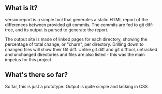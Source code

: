 ## What is it?

versionreport is a simple tool that generates a static HTML report of the differences between provided git commits.
The commits are fed to git diff-tree, and its output is parsed to generate the report.

The output site is made of linked pages for each directory,
showing the percentage of total change, or "churn", per directory.
Drilling down to changed files will show their Git diff.
Unlike git diff and git difftool, untracked and unchanged directories and files are also listed -
this was the main impetus for this project.

## What's there so far?

So far, this is just a prototype.
Output is quite simple and lacking in CSS.
